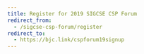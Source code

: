 ```yaml
---
title: Register for 2019 SIGCSE CSP Forum
redirect_from:
  - /sigcse-csp-forum/register
redirect_to:
  - https://bjc.link/cspforum19signup
---
```

